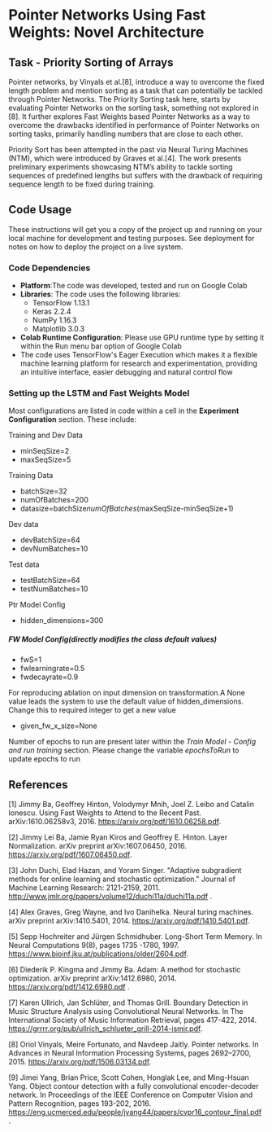 # Pointer Networks Using Fast Weights: Novel Architecture
## Task - Priority Sorting of Arrays


Pointer networks, by Vinyals et al.[8], introduce a way to overcome the fixed length problem and mention sorting as a task that can potentially be tackled through Pointer Networks. The Priority Sorting task here, starts by evaluating Pointer Networks on the sorting task, something not explored in [8]. It further explores Fast Weights based Pointer Networks as a way to overcome the drawbacks identified in performance of Pointer Networks on sorting tasks, primarily handling numbers that are close to each other.

Priority Sort has been attempted in the past via Neural Turing Machines (NTM), which were introduced by Graves et al.[4]. The work presents preliminary experiments showcasing NTM’s ability to tackle sorting sequences of predefined lengths but suffers with the drawback of requiring sequence length to be fixed during training.

## Code Usage

These instructions will get you a copy of the project up and running on your local machine for development and testing purposes. See deployment for notes on how to deploy the project on a live system.


### Code Dependencies

- **Platform**:The code was developed, tested and run on Google Colab
- **Libraries**: The code uses the following libraries:
    - TensorFlow 1.13.1
    - Keras 2.2.4
    - NumPy 1.16.3  
    - Matplotlib 3.0.3
- **Colab Runtime Configuration**: Please use GPU runtime type by setting it within the Run menu bar option of Google Colab
- The code uses TensorFlow's Eager Execution which makes it a flexible machine learning platform for research and experimentation, providing an intuitive interface, easier debugging and natural control flow


### Setting up the LSTM and Fast Weights Model
Most configurations are listed in code within a cell in the **Experiment Configuration** section. These include:

Training and Dev Data
- minSeqSize=2
- maxSeqSize=5

Training Data
- batchSize=32
- numOfBatches=200
- datasize=batchSize*numOfBatches*(maxSeqSize-minSeqSize+1)

Dev data
- devBatchSize=64
- devNumBatches=10

Test data
- testBatchSize=64
- testNumBatches=10

Ptr Model Config
- hidden_dimensions=300

##### FW Model Config(directly modifies the class default values)
- fwS=1
- fwlearningrate=0.5
- fwdecayrate=0.9

For reproducing ablation on input dimension on transformation.A None value leads the system to use the default value of hidden_dimensions. Change this to required integer to get a new value
- given_fw_x_size=None

Number of epochs to run are present later within the *Train Model - Config and run training* section. Please change the variable *epochsToRun* to update epochs to run


## References

[1] Jimmy Ba, Geoffrey Hinton, Volodymyr Mnih, Joel Z. Leibo and Catalin Ionescu. Using Fast Weights to Attend to the Recent Past. arXiv:1610.06258v3, 2016. https://arxiv.org/pdf/1610.06258.pdf.

[2] Jimmy Lei Ba, Jamie Ryan Kiros and Geoffrey E. Hinton. Layer Normalization. arXiv preprint arXiv:1607.06450, 2016. https://arxiv.org/pdf/1607.06450.pdf.

[3] John Duchi, Elad Hazan, and Yoram Singer. "Adaptive subgradient methods for online learning and stochastic optimization." Journal of Machine Learning Research: 2121-2159, 2011. http://www.jmlr.org/papers/volume12/duchi11a/duchi11a.pdf .

[4] Alex Graves, Greg Wayne, and Ivo Danihelka. Neural turing machines. arXiv preprint arXiv:1410.5401, 2014. https://arxiv.org/pdf/1410.5401.pdf.

[5] Sepp Hochreiter and Jürgen Schmidhuber. Long-Short Term Memory. In Neural Computations 9(8), pages 1735 -1780, 1997. https://www.bioinf.jku.at/publications/older/2604.pdf.

[6] Diederik P. Kingma and Jimmy Ba. Adam: A method for stochastic optimization. arXiv preprint arXiv:1412.6980, 2014. https://arxiv.org/pdf/1412.6980.pdf .

[7] Karen Ullrich, Jan Schlüter, and Thomas Grill. Boundary Detection in Music Structure Analysis using Convolutional Neural Networks. In The International Society of Music Information Retrieval, pages 417-422, 2014. https://grrrr.org/pub/ullrich_schlueter_grill-2014-ismir.pdf.

[8] Oriol Vinyals, Meire Fortunato, and Navdeep Jaitly. Pointer networks. In Advances in Neural Information Processing Systems, pages 2692–2700, 2015. https://arxiv.org/pdf/1506.03134.pdf.

[9] Jimei Yang, Brian Price, Scott Cohen, Honglak Lee, and Ming-Hsuan Yang. Object contour detection with a fully convolutional encoder-decoder network. In Proceedings of the IEEE Conference on Computer Vision and Pattern Recognition, pages 193-202, 2016. https://eng.ucmerced.edu/people/jyang44/papers/cvpr16_contour_final.pdf .

